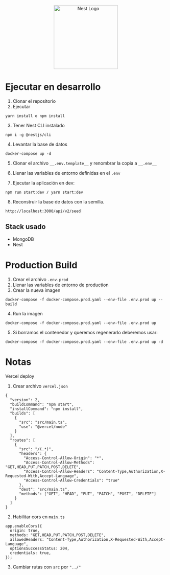 <p align="center">
  <a href="http://nestjs.com/" target="blank"><img src="https://nestjs.com/img/logo-small.svg" width="200" alt="Nest Logo" /></a>
</p>

# Ejecutar en desarrollo

1. Clonar el repositorio
2. Ejecutar
```
yarn install o npm install
```
3. Tener Nest CLI instalado
```
npm i -g @nestjs/cli
```
4. Levantar la base de datos
```
docker-compose up -d
```
5. Clonar el archivo ```__.env.template__``` y renombrar la copia a ```__.env__```

6. Llenar las variables de entorno definidas en el ```.env```

7. Ejecutar la aplicación en dev:
```
npm run start:dev / yarn start:dev
```

8. Reconstruir la base de datos con la semilla.
```
http://localhost:3000/api/v2/seed
```


## Stack usado
* MongoDB
* Nest

# Production Build
1. Crear el archivo ```.env.prod```
2. Llenar las variables de entorno de production
3. Crear la nueva imagen
```
docker-compose -f docker-compose.prod.yaml --env-file .env.prod up --build
```
4. Run la imagen 
```
docker-compose -f docker-compose.prod.yaml --env-file .env.prod up
```

5. Si borramos el contenedor y queremos regenerarlo deberemos usar:
```
docker-compose -f docker-compose.prod.yaml --env-file .env.prod up -d 
```



# Notas
Vercel deploy
1. Crear archivo ```vercel.json```
```
{
  "version": 2,
  "buildCommand": "npm start",
  "installCommand": "npm install",
  "builds": [
    {
      "src": "src/main.ts",
      "use": "@vercel/node"
    }
  ],
  "routes": [
    {
      "src": "/(.*)",
      "headers": {
        "Access-Control-Allow-Origin": "*",
        "Access-Control-Allow-Methods": "GET,HEAD,PUT,PATCH,POST,DELETE",
        "Access-Control-Allow-Headers": "Content-Type,Authorization,X-Requested-With,Accept-Language",
        "Access-Control-Allow-Credentials": "true"
      },
      "dest": "src/main.ts",
      "methods": ["GET", "HEAD", "PUT", "PATCH", "POST", "DELETE"]
    }
  ]
}
```
2. Habilitar cors en ```main.ts```
```
app.enableCors({
  origin: true,
  methods: "GET,HEAD,PUT,PATCH,POST,DELETE",
  allowedHeaders: "Content-Type,Authorization,X-Requested-With,Accept-Language",
  optionsSuccessStatus: 204,
  credentials: true,
});
```
3. Cambiar rutas con ```src``` por ```"../"```